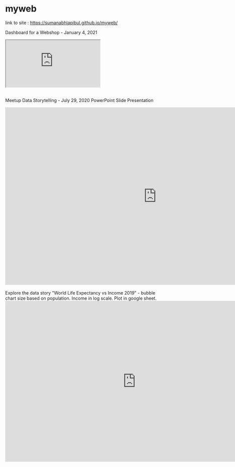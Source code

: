 # myweb

link to site : https://sumanabhlapibul.github.io/myweb/
<br>

Dashboard for a Webshop - January 4, 2021
<iframe src="https://docs.google.com/spreadsheets/d/e/2PACX-1vQU76xnz1HKZg-D35x0a4cdlkgEak2GxjiQ-Ay3UVEe1Da9REWOl3Vihq-RlNlmjSfTap9kRHhnUtPM/pubhtml?widget=true&amp;headers=false"></iframe>
<br>
<br>

Meetup Data Storytelling - July 29, 2020  PowerPoint Slide Presentation

<iframe src="https://onedrive.live.com/embed?cid=B7FB8D845C600B20&amp;resid=B7FB8D845C600B20%213979&amp;authkey=AKkWaG_iLT-Suu4&amp;em=2&amp;wdAr=1.7777777777777777" width="962px" height="565px" frameborder="0">This is an embedded <a target="_blank" href="https://office.com">Microsoft Office</a> presentation, powered by <a target="_blank" href="https://office.com/webapps">Office</a>.</iframe>

<br>
<br>
Explore the data story  "World Life Expectancy vs Income 2019" - bubble chart size based on population. Income in log scale. Plot in google sheet.
<br>
<iframe width="830" height="512" seamless frameborder="0" scrolling="no" src="https://docs.google.com/spreadsheets/d/e/2PACX-1vRPox3wC06hCx5P41_q43hjwU_L5r8Nc54Q2IRGrYityuLkvYe13iry8P-2W_uiBD18K1i1wKX3kOgp/pubchart?oid=1597631781&amp;format=interactive"></iframe>
<br>

